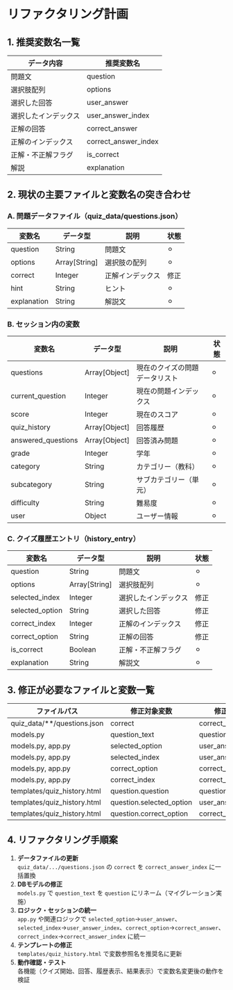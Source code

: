 # リファクタリング計画

## 1. 推奨変数名一覧

| データ内容           | 推奨変数名             |
|---------------------|------------------------|
| 問題文              | question               |
| 選択肢配列          | options                |
| 選択した回答        | user_answer            |
| 選択したインデックス| user_answer_index      |
| 正解の回答          | correct_answer         |
| 正解のインデックス  | correct_answer_index   |
| 正解・不正解フラグ  | is_correct             |
| 解説                | explanation            |

## 2. 現状の主要ファイルと変数名の突き合わせ

### A. 問題データファイル（quiz_data/questions.json）

| 変数名     | データ型         | 説明               | 状態  |
|------------|------------------|--------------------|------|
| question   | String           | 問題文             | ⚪︎   |
| options    | Array[String]    | 選択肢の配列       | ⚪︎   |
| correct    | Integer          | 正解インデックス   | 修正 |
| hint       | String           | ヒント             | ⚪︎   |
| explanation| String           | 解説文             | ⚪︎   |

### B. セッション内の変数

| 変数名             | データ型         | 説明                       | 状態  |
|--------------------|------------------|----------------------------|------|
| questions          | Array[Object]    | 現在のクイズの問題データリスト | ⚪︎   |
| current_question   | Integer          | 現在の問題インデックス       | ⚪︎   |
| score              | Integer          | 現在のスコア               | ⚪︎   |
| quiz_history       | Array[Object]    | 回答履歴                   | ⚪︎   |
| answered_questions | Array[Object]    | 回答済み問題               | ⚪︎   |
| grade              | Integer          | 学年                       | ⚪︎   |
| category           | String           | カテゴリー（教科）         | ⚪︎   |
| subcategory        | String           | サブカテゴリー（単元）     | ⚪︎   |
| difficulty         | String           | 難易度                     | ⚪︎   |
| user               | Object           | ユーザー情報               | ⚪︎   |

### C. クイズ履歴エントリ（history_entry）

| 変数名             | データ型         | 説明                     | 状態  |
|--------------------|------------------|--------------------------|------|
| question           | String           | 問題文                   | ⚪︎   |
| options            | Array[String]    | 選択肢配列               | ⚪︎   |
| selected_index     | Integer          | 選択したインデックス     | 修正 |
| selected_option    | String           | 選択した回答             | 修正 |
| correct_index      | Integer          | 正解のインデックス       | 修正 |
| correct_option     | String           | 正解の回答               | 修正 |
| is_correct         | Boolean          | 正解・不正解フラグ       | ⚪︎   |
| explanation        | String           | 解説文                   | ⚪︎   |

## 3. 修正が必要なファイルと変数一覧

| ファイルパス                                      | 修正対象変数           | 修正後変数名               |
|--------------------------------------------------|------------------------|----------------------------|
| quiz_data/**/questions.json                      | correct                | correct_answer_index       |
| models.py                                        | question_text          | question                  |
| models.py, app.py                               | selected_option        | user_answer               |
| models.py, app.py                               | selected_index         | user_answer_index         |
| models.py, app.py                               | correct_option         | correct_answer            |
| models.py, app.py                               | correct_index          | correct_answer_index      |
| templates/quiz_history.html                     | question.question      | question                  |
| templates/quiz_history.html                     | question.selected_option | user_answer            |
| templates/quiz_history.html                     | question.correct_option  | correct_answer          |

## 4. リファクタリング手順案

1. **データファイルの更新**  
   `quiz_data/.../questions.json` の `correct` を `correct_answer_index` に一括置換
2. **DBモデルの修正**  
   `models.py` で `question_text` を `question` にリネーム（マイグレーション実施）
3. **ロジック・セッションの統一**  
   `app.py` や関連ロジックで `selected_option`→`user_answer`、`selected_index`→`user_answer_index`、`correct_option`→`correct_answer`、`correct_index`→`correct_answer_index` に統一
4. **テンプレートの修正**  
   `templates/quiz_history.html` で変数参照名を推奨名に更新
5. **動作確認・テスト**  
   各機能（クイズ開始、回答、履歴表示、結果表示）で変数名変更後の動作を検証
